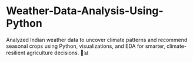 # Weather-Data-Analysis-Using-Python
Analyzed Indian weather data to uncover climate patterns and recommend seasonal crops using Python, visualizations, and EDA for smarter, climate-resilient agriculture decisions. 🌾📊
